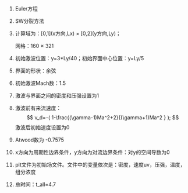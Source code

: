 1. Euler方程

2. SW分裂方法

3. 计算域为：[0,1]\(x方向,Lx) &times; [0,2]\(y方向,Ly)；
 
    网格：160  &times; 321

4. 初始激波位置：y=3*Ly/40；初始界面中心位置：y=Ly/5

5. 界面的形状：余弦

6. 初始激波Mach数：1.5

7. 激波与界面之间的密度和压强设置为1

8. 激波前有来流速度：
$$ v_d=-( 1-\frac{(\gamma-1)Ma^2+2}{(\gamma+1)Ma^2 } ); $$
激波后初始速度设置为0

9. Atwood数为 -0.7575

10. x方向为周期性边界条件，y方向为对流边界条件：对y的空间导数为0

11.  plt文件为初始场文件。文件中的变量依次是：密度，速度uv，压强，温度，组分浓度

12.  总时间：t_all=4.7

